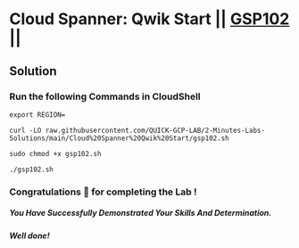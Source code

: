 # Cloud Spanner: Qwik Start || [GSP102](https://www.cloudskillsboost.google/focuses/1774?parent=catalog) ||

## Solution 

### Run the following Commands in CloudShell

```
export REGION=
```
```
curl -LO raw.githubusercontent.com/QUICK-GCP-LAB/2-Minutes-Labs-Solutions/main/Cloud%20Spanner%20Qwik%20Start/gsp102.sh

sudo chmod +x gsp102.sh

./gsp102.sh
```

### Congratulations 🎉 for completing the Lab !

##### *You Have Successfully Demonstrated Your Skills And Determination.*

#### *Well done!*
